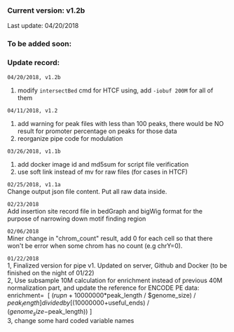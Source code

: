 ### Current version: v1.2b  
Last update: 04/20/2018  
  
  
  
### To be added soon:  

  
### Update record:  
`04/20/2018, v1.2b`  
1. modify `intersectBed` cmd for HTCF using, add `-iobuf 200M` for all of them   


`04/11/2018, v1.2`  
1. add warning for peak files with less than 100 peaks, there would be NO result for promoter percentage on peaks for those data  
2. reorganize pipe code for modulation  



`03/26/2018, v1.1b`  
1. add docker image id and md5sum for script file verification  
2. use soft link instead of mv for raw files (for cases in HTCF)  


`02/25/2018, v1.1a`  
Change output json file content. Put all raw data inside.  


`02/23/2018`  
Add insertion site record file in bedGraph and bigWig format for the purpose of narrowing down motif finding region  


`02/06/2018`  
Miner change in "chrom_count" result, add 0 for each cell so that there won't be error when some chrom has no count (e.g chrY=0).  


`01/22/2018`  
1, Finalized version for pipe v1. Updated on server, Github and Docker (to be finished on the night of 01/22)  
2, Use subsample 10M calculation for enrichment instead of previous 40M normalization part, and update the reference for ENCODE PE data:  
enrichment=  
[ ($rupn+10000000*$peak_length / $genome_size) / $peak_length ] divided by	[ (10000000+$useful_ends) / ($genome_size-$peak_length)) ]  
3, change some hard coded variable names  
 
